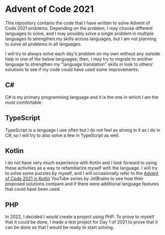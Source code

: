 # Advent of Code 2021

This repository contains the code that I have written to solve Advent of Code 2021 problems. Depending on the problem, I may choose different languages to solve, and I may possibly solve a single problem in multiple languages to strengthen my skills across languages, but I am not planning to solve all problems in all languages.

I will try to always solve each day's problem on my own without any outside help in one of the below languages; then, I may try to migrate to another language to strengthen my "language translation" skills in  look to others' solutions to see if my code could have used some improvements.

## C#

C# is my primary programming language and it is the one in which I am the most comfortable.

## TypeScript

TypeScript is a language I use often but I do not feel as strong in it as I do in C#, so I will try to also solve a few in TypeScript as well.

## Kotlin

I do not have very much experience with Kotlin and I look forward to using these activities as a way to refamiliarize myself with the language. I will try to solve some puzzles by myself, and I will occasionally refer to the [Advent of Code 2021 in Kotlin](https://www.youtube.com/playlist?list=PLlFc5cFwUnmy2hYx6k3TjjFLd7QXH2CjF) YouTube series by JetBrains to see how their proposed solutions compare and if there were additional language features that could have been used.

## PHP

In 2022, I decided I would create a project using PHP. To prove to myself that it could be done, I made a test project for Day 1 of 2021 to prove that it can be done so that I would be ready to start solving.
